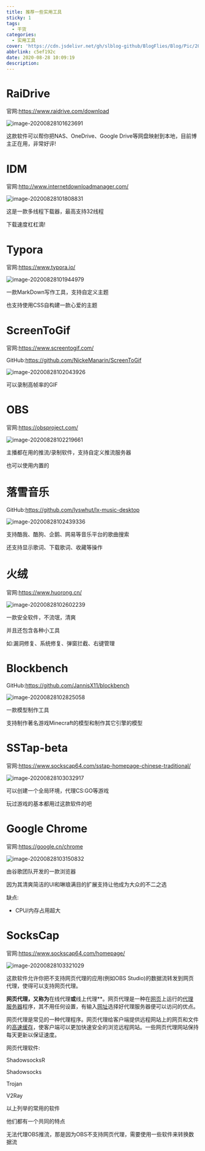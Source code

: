```yaml
---
title: 推荐一些实用工具
sticky: 1
tags:
  - 干货
categories:
  - 实用工具
cover: 'https://cdn.jsdelivr.net/gh/slblog-github/BlogFlies/Blog/Pic/20828Cover.png'
abbrlink: c5ef192c
date: 2020-08-28 10:09:19
description:
---
```


# RaiDrive

官网:https://www.raidrive.com/download

![image-20200828101623691](https://cdn.jsdelivr.net/gh/slblog-github/BlogFlies/Blog/Pic/image-20200828101623691.png)

这款软件可以帮你把NAS、OneDrive、Google Drive等网盘映射到本地，目前博主正在用，非常好评!

# IDM

官网:http://www.internetdownloadmanager.com/

![image-20200828101808831](https://cdn.jsdelivr.net/gh/slblog-github/BlogFlies/Blog/Pic/image-20200828101808831.png)

这是一款多线程下载器，最高支持32线程

下载速度杠杠滴!

# Typora

官网:https://www.typora.io/

![image-20200828101944979](https://cdn.jsdelivr.net/gh/slblog-github/BlogFlies/Blog/Pic/image-20200828101944979.png)

一款MarkDown写作工具，支持自定义主题

也支持使用CSS自构建一款心爱的主题

# ScreenToGif

官网:https://www.screentogif.com/

GitHub:https://github.com/NickeManarin/ScreenToGif

![image-20200828102043926](https://cdn.jsdelivr.net/gh/slblog-github/BlogFlies/Blog/Pic/image-20200828102043926.png)

可以录制高帧率的GIF

# OBS

官网:https://obsproject.com/

![image-20200828102219661](https://cdn.jsdelivr.net/gh/slblog-github/BlogFlies/Blog/Pic/image-20200828102219661.png)

主播都在用的推流/录制软件，支持自定义推流服务器

也可以使用内置的

# 落雪音乐

GitHub:https://github.com/lyswhut/lx-music-desktop

![image-20200828102439336](https://cdn.jsdelivr.net/gh/slblog-github/BlogFlies/Blog/Pic/image-20200828102439336.png)

支持酷我、酷狗、企鹅、网易等音乐平台的歌曲搜索

还支持显示歌词、下载歌词、收藏等操作

# 火绒

官网:https://www.huorong.cn/

![image-20200828102602239](https://cdn.jsdelivr.net/gh/slblog-github/BlogFlies/Blog/Pic/image-20200828102602239.png)

一款安全软件，不流氓，清爽

并且还包含各种小工具

如:漏洞修复、系统修复、弹窗拦截、右键管理

# Blockbench

GitHub:https://github.com/JannisX11/blockbench

![image-20200828102825058](https://cdn.jsdelivr.net/gh/slblog-github/BlogFlies/Blog/Pic/image-20200828102825058.png)

一款模型制作工具

支持制作著名游戏Minecraft的模型和制作其它引擎的模型

# SSTap-beta

官网:https://www.sockscap64.com/sstap-homepage-chinese-traditional/

![image-20200828103032917](https://cdn.jsdelivr.net/gh/slblog-github/BlogFlies/Blog/Pic/image-20200828103032917.png)

可以创建一个全局环境，代理CS:GO等游戏

玩过游戏的基本都用过这款软件的吧

# Google Chrome

官网:https://google.cn/chrome

![image-20200828103150832](https://cdn.jsdelivr.net/gh/slblog-github/BlogFlies/Blog/Pic/image-20200828103150832.png)

由谷歌团队开发的一款浏览器

因为其清爽简洁的UI和琳琅满目的扩展支持让他成为大众的不二之选

缺点:

- CPU/内存占用超大

# SocksCap

官网:https://www.sockscap64.com/homepage/

![image-20200828103321029](https://cdn.jsdelivr.net/gh/slblog-github/BlogFlies/Blog/Pic/image-20200828103321029.png)

这款软件允许你把不支持网页代理的应用(例如OBS Studio)的数据流转发到网页代理，使得可以支持网页代理。

**网页代理，又称为**在线代理**或**线上代理**。网页代理是一种在[网页](https://zh.wikipedia.org/wiki/网页)上运行的[代理服务器](https://zh.wikipedia.org/wiki/代理服务器)程序，其不用任何设置，有输入[网址](https://zh.wikipedia.org/wiki/網址)选择好代理服务器便可以访问的优点。

网页代理是常见的一种代理程序。网页代理给客户端提供远程网站上的网页和文件的[高速缓存](https://zh.wikipedia.org/wiki/高速缓存)，使客户端可以更加快速安全的浏览远程网站。一些网页代理网站保持每天更新以保证速度。

网页代理软件:

ShadowsocksR

Shadowsocks

Trojan

V2Ray

以上列举的常用的软件

他们都有一个共同的特点

无法代理OBS推流，那是因为OBS不支持网页代理，需要使用一些软件来转换数据流